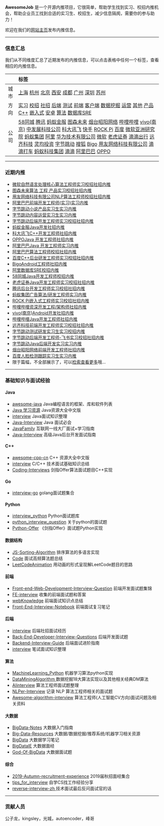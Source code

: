 
 
**AwesomeJob** 是一个开源内推项目，它很简单，帮助学生找到实习、校招内推机会，帮助企业员工找到合适的实习生、校招生，减少信息隔阂，需要你的参与助力！

欢迎在我们的[网站主页](https://awesomejob.gitee.io/)发布内推信息。


--- 
### 信息汇总

我们从不同维度汇总了近期发布的内推信息，可以点击表格中任何一个标签，查看相应的内推信息。

||标签|
|:---:|:---|
|城市|[上海](https://awesomejob.gitee.io/tags/上海)	[杭州](https://awesomejob.gitee.io/tags/杭州)	[北京](https://awesomejob.gitee.io/tags/北京)	[西安](https://awesomejob.gitee.io/tags/西安)	[成都](https://awesomejob.gitee.io/tags/成都)	[广州](https://awesomejob.gitee.io/tags/广州)	[深圳](https://awesomejob.gitee.io/tags/深圳)	[苏州](https://awesomejob.gitee.io/tags/苏州)|
|方向|[实习](https://awesomejob.gitee.io/series/实习)	[校招](https://awesomejob.gitee.io/series/校招)	[社招](https://awesomejob.gitee.io/series/社招)	[后端](https://awesomejob.gitee.io/categories/后端)	[测试](https://awesomejob.gitee.io/categories/测试)	[前端](https://awesomejob.gitee.io/categories/前端)	[客户端](https://awesomejob.gitee.io/categories/客户端)	[数据挖掘](https://awesomejob.gitee.io/categories/数据挖掘)	[运营](https://awesomejob.gitee.io/categories/运营)	[其他](https://awesomejob.gitee.io/categories/其他)	[产品](https://awesomejob.gitee.io/categories/产品)	[C++](https://awesomejob.gitee.io/categories/c++)	[嵌入式](https://awesomejob.gitee.io/categories/嵌入式)	[安卓](https://awesomejob.gitee.io/categories/安卓)	[算法](https://awesomejob.gitee.io/categories/算法)	[数据库SRE](https://awesomejob.gitee.io/categories/数据库sre)|
|公司|[58同城](https://awesomejob.gitee.io/tags/58同城)	[腾讯](https://awesomejob.gitee.io/tags/腾讯)	[蚂蚁金服](https://awesomejob.gitee.io/tags/蚂蚁金服)	[图森未来](https://awesomejob.gitee.io/tags/图森未来)	[烟台昭阳网络](https://awesomejob.gitee.io/tags/烟台昭阳网络)	[哔哩哔哩](https://awesomejob.gitee.io/tags/哔哩哔哩)	[vivo(南京)](https://awesomejob.gitee.io/tags/vivo(南京))	[中发展科技公司](https://awesomejob.gitee.io/tags/中发展科技公司)	[科大讯飞](https://awesomejob.gitee.io/tags/科大讯飞)	[快手](https://awesomejob.gitee.io/tags/快手)	[ROCK Pi](https://awesomejob.gitee.io/tags/rock-pi)	[百度](https://awesomejob.gitee.io/tags/百度)	[微软亚洲研究院](https://awesomejob.gitee.io/tags/微软亚洲研究院)	[蚂蚁集团](https://awesomejob.gitee.io/tags/蚂蚁集团)	[阿里](https://awesomejob.gitee.io/tags/阿里)	[华为技术有限公司](https://awesomejob.gitee.io/tags/华为技术有限公司)	[微软](https://awesomejob.gitee.io/tags/微软)	[老虎证券](https://awesomejob.gitee.io/tags/老虎证券)	[滴滴出行](https://awesomejob.gitee.io/tags/滴滴出行)	[远齐科技](https://awesomejob.gitee.io/tags/远齐科技)	[灵均投资](https://awesomejob.gitee.io/tags/灵均投资)	[字节跳动](https://awesomejob.gitee.io/tags/字节跳动)	[搜狐](https://awesomejob.gitee.io/tags/搜狐)	[Bigo](https://awesomejob.gitee.io/tags/bigo)	[用友网络科技有限公司](https://awesomejob.gitee.io/tags/用友网络科技有限公司)	[滴滴打车](https://awesomejob.gitee.io/tags/滴滴打车)	[蚂蚁科技集团](https://awesomejob.gitee.io/tags/蚂蚁科技集团)	[滴滴](https://awesomejob.gitee.io/tags/滴滴)	[阿里巴巴](https://awesomejob.gitee.io/tags/阿里巴巴)	[OPPO](https://awesomejob.gitee.io/tags/oppo)|
--- 

### 近期内推 
- [微软自然语言处理核心算法工程师实习校招社招内推](https://awesomejob.gitee.io/posts/jobs/job_50)
- [图森未来算法 工程 产品实习校招社招内推](https://awesomejob.gitee.io/posts/jobs/job_49)
- [用友网络科技有限公司NLP算法工程师校招社招内推](https://awesomejob.gitee.io/posts/jobs/job_48)
- [阿里巴巴前端开发工程师(实习)实习内推](https://awesomejob.gitee.io/posts/jobs/job_47)
- [字节跳动小说产品实习生实习内推](https://awesomejob.gitee.io/posts/jobs/job_46)
- [字节跳动内容运营实习生实习内推](https://awesomejob.gitee.io/posts/jobs/job_45)
- [字节跳动后端开发工程师实习校招社招内推](https://awesomejob.gitee.io/posts/jobs/job_44)
- [蚂蚁金服Java开发社招内推](https://awesomejob.gitee.io/posts/jobs/job_43)
- [科大讯飞C++开发工程师社招内推](https://awesomejob.gitee.io/posts/jobs/job_42)
- [OPPOJava 开发工程师社招内推](https://awesomejob.gitee.io/posts/jobs/job_41)
- [阿里巴巴Java 开发工程师实习内推](https://awesomejob.gitee.io/posts/jobs/job_40)
- [阿里巴巴算法工程师校招社招内推](https://awesomejob.gitee.io/posts/jobs/job_39)
- [百度C++后台研发工程师实习校招社招内推](https://awesomejob.gitee.io/posts/jobs/job_38)
- [BigoAndroid工程师社招内推](https://awesomejob.gitee.io/posts/jobs/job_37)
- [阿里数据库SRE校招内推](https://awesomejob.gitee.io/posts/jobs/job_36)
- [58同城Java开发工程师校招内推](https://awesomejob.gitee.io/posts/jobs/job_35)
- [老虎证券Java开发工程师实习校招社招内推](https://awesomejob.gitee.io/posts/jobs/job_34)
- [腾讯后台开发工程师实习校招社招内推](https://awesomejob.gitee.io/posts/jobs/job_33)
- [蚂蚁集团广告算法/研发工程师实习内推](https://awesomejob.gitee.io/posts/jobs/job_32)
- [ROCK Pi嵌入式工程师实习校招社招内推](https://awesomejob.gitee.io/posts/jobs/job_31)
- [哔哩哔哩资深开发工程/架构师社招内推](https://awesomejob.gitee.io/posts/jobs/job_30)
- [vivo(南京)Android开发社招内推](https://awesomejob.gitee.io/posts/jobs/job_29)
- [哔哩哔哩Java开发工程师社招内推](https://awesomejob.gitee.io/posts/jobs/job_28)
- [远齐科技前端开发工程师实习校招社招内推](https://awesomejob.gitee.io/posts/jobs/job_27)
- [字节跳动测试研发实习生实习校招内推](https://awesomejob.gitee.io/posts/jobs/job_26)
- [字节跳动后端开发工程师-飞书实习校招社招内推](https://awesomejob.gitee.io/posts/jobs/job_25)
- [字节跳动Java后端开发实习实习内推](https://awesomejob.gitee.io/posts/jobs/job_24)
- [烟台昭阳网络前端开发工程师社招内推](https://awesomejob.gitee.io/posts/jobs/job_23)
- [百度人脸检测跟踪实习生实习内推](https://awesomejob.gitee.io/posts/jobs/job_22)
- 限于篇幅，不全部展示了，可以[检索查看更多](https://awesomejob.gitee.io/)哦...
--- 

### 基础知识与面试经验

#### Java

- [awesome-java](https://github.com/akullpp/awesome-java) Java编程语言的框架、库和软件列表
- [Java 学习资源](https://github.com/jobbole/awesome-java-cn)  Java资源大全中文版
- [interview](https://github.com/hadyang/interview)  Java面试知识整理
- [Java-Interview](https://github.com/gzc426/Java-Interview) Java 面试必会
- [JavaFamily](https://github.com/AobingJava/JavaFamily) 互联网一线大厂面试+学习指南
- [Java-Interview](https://github.com/xbox1994/Java-Interview) 高级Java后台开发面试指南

#### C++

- [awesome-cpp-cn](https://github.com/jobbole/awesome-cpp-cn) C++ 资源大全中文版
- [interview](https://github.com/huihut/interview) C/C++ 技术面试基础知识总结
- [Coding-Interviews](https://github.com/ZYZMZM/Coding-Interviews) 剑指Offer算法面试题目C++实现

#### Go

- [interview-go](https://github.com/lifei6671/interview-go) golang面试题集合

#### Python

- [interview_python](https://github.com/taizilongxu/interview_python) Python面试题库
- [python_interview_question](https://github.com/kenwoodjw/python_interview_question) 关于python的面试题
- [Python-Offer](https://github.com/JushuangQiao/Python-Offer) 《剑指Offer》面试题Python实现

#### 数据结构

- [JS-Sorting-Algorithm](https://github.com/hustcc/JS-Sorting-Algorithm) 排序算法的多语言实现
- [Code](https://github.com/Making-It/Code) 面试高频算法题总结
- [LeetCodeAnimation](https://github.com/MisterBooo/LeetCodeAnimation) 用动画的形式呈现解LeetCode题目的思路


#### 前端

- [Front-end-Web-Development-Interview-Question](https://github.com/paddingme/Front-end-Web-Development-Interview-Question) 前端开发面试题集锦 
- [FE-interview](https://github.com/qiu-deqing/FE-interview) 收集的前端面试题和答案
- [webKnowledge](https://github.com/huyaocode/webKnowledge) 前端面试知识点总结
- [Front-End-Interview-Notebook](https://github.com/CavsZhouyou/Front-End-Interview-Notebook) 前端面试复习笔记

#### 后端

- [interview](https://github.com/aylei/interview) 后端社招面试经历
- [Back-End-Developer-Interview-Questions](https://github.com/monklof/Back-End-Developer-Interview-Questions) 后端开发面试题
- [Backend-Interview-Guide](https://github.com/CyC2018/Backend-Interview-Guide) 后端面试进阶指南
- [interview](https://github.com/HIT-Alibaba/interview) 笔试面试知识整理


#### 算法

- [MachineLearning_Python](https://github.com/lawlite19/MachineLearning_Python) 机器学习算法python实现
- [DataMiningAlgorithm ](https://github.com/linyiqun/DataMiningAlgorithm)数据挖掘18大算法实现以及其他相关经典DM算法
- [AIinterview](https://github.com/PPshrimpGo/AIinterview) 算法工程师面试题整理
- [NLPer-Interview](https://github.com/songyingxin/NLPer-Interview) 记录 NLP 算法工程师相关的面试题
- [Awesome-algorithm-interview](https://github.com/lcylmhlcy/Awesome-algorithm-interview) 算法工程师(人工智能CV方向)面试问题及相关资料

#### 大数据

- [BigData-Notes](https://github.com/heibaiying/BigData-Notes) 大数据入门指南 
- [Big-Data-Resources](https://github.com/weiweifan/Big-Data-Resources) 大数据/数据挖掘/推荐系统/机器学习相关资源
- [BigData](https://github.com/sunnyandgood/BigData) 大数据学习笔记
- [BigDataIE](https://github.com/WadeStack/BigDataIE) 大数据面经
- [God-Of-BigData](https://github.com/wangzhiwubigdata/God-Of-BigData) 大数据面试题

#### 综合

- [2019-Autumn-recruitment-experience](https://github.com/zslomo/2019-Autumn-recruitment-experience) 2019届秋招面经集合
- [tips_for_interview](https://github.com/conanhujinming/tips_for_interview) 自学CS找工作经验分享
- [reverse-interview-zh ](https://github.com/yifeikong/reverse-interview-zh)技术面试最后反问面试官的话

--- 
### 贡献人员
公子龙，kingsley，光城，autoencoder，峰哥